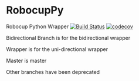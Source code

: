 # RobocupPy
Robocup Python Wrapper
[![Build Status](https://travis-ci.org/SD-Group-17/RobocupPy.svg?branch=master)](https://travis-ci.org/SD-Group-17/RobocupPy) [![codecov](https://codecov.io/gh/SD-Group-17/RobocupPy/branch/master/graph/badge.svg)](https://codecov.io/gh/SD-Group-17/RobocupPy)


Bidirectional Branch is for the bidirectional wrapper

Wrapper is for the uni-directional wrapper

Master is master

Other branches have been deprecated
